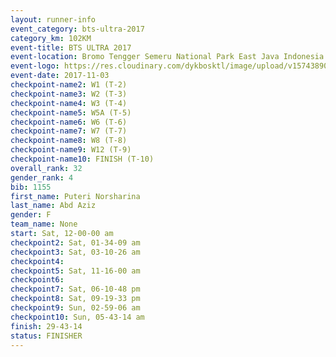```yaml
---
layout: runner-info 
event_category: bts-ultra-2017 
category_km: 102KM 
event-title: BTS ULTRA 2017 
event-location: Bromo Tengger Semeru National Park East Java Indonesia 
event-logo: https://res.cloudinary.com/dykbosktl/image/upload/v1574389068/Logo/btsultra-profilpic_qfpjxb.png 
event-date: 2017-11-03 
checkpoint-name2: W1 (T-2) 
checkpoint-name3: W2 (T-3) 
checkpoint-name4: W3 (T-4) 
checkpoint-name5: W5A (T-5) 
checkpoint-name6: W6 (T-6) 
checkpoint-name7: W7 (T-7) 
checkpoint-name8: W8 (T-8) 
checkpoint-name9: W12 (T-9) 
checkpoint-name10: FINISH (T-10) 
overall_rank: 32
gender_rank: 4
bib: 1155
first_name: Puteri Norsharina
last_name: Abd Aziz
gender: F
team_name: None
start: Sat, 12-00-00 am
checkpoint2: Sat, 01-34-09 am
checkpoint3: Sat, 03-10-26 am
checkpoint4: 
checkpoint5: Sat, 11-16-00 am
checkpoint6: 
checkpoint7: Sat, 06-10-48 pm
checkpoint8: Sat, 09-19-33 pm
checkpoint9: Sun, 02-59-06 am
checkpoint10: Sun, 05-43-14 am
finish: 29-43-14
status: FINISHER
---
```

